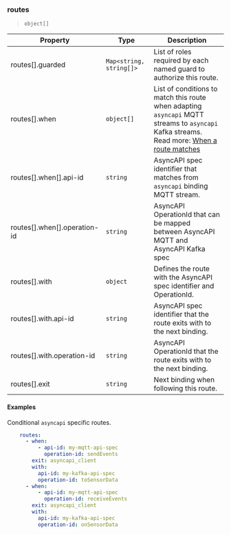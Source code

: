 ### routes

> `object[]`

| Property | Type | Description |
| -- | -- | -- |
| routes[].guarded |  `Map<string, string[]>` |  List of roles required by each named guard to authorize this route. |
| routes[].when |  `object[]` |  List of conditions to match this route when adapting `asyncapi` MQTT streams to `asyncapi` Kafka streams. Read more: [When a route matches](/concepts/protocol/README.md#route-matches) |
| routes[].when[].api-id |  `string` |  AsyncAPI spec identifier that matches from `asyncapi` binding MQTT stream. |
| routes[].when[].operation-id |  `string` |  AsyncAPI OperationId that can be mapped between AsyncAPI MQTT and AsyncAPI Kafka spec |
| routes[].with |  `object` |  Defines the route with the AsyncAPI spec identifier and OperationId. |
| routes[].with.api-id |  `string` |  AsyncAPI spec identifier that the route exits with to the next binding. |
| routes[].with.operation-id |  `string` |  AsyncAPI OperationId that the route exits with to the next binding. |
| routes[].exit |  `string` |  Next binding when following this route. |

#### Examples

Conditional `asyncapi` specific routes.

```yaml
    routes:
      - when:
          - api-id: my-mqtt-api-spec
            operation-id: sendEvents
        exit: asyncapi_client
        with:
          api-id: my-kafka-api-spec
          operation-id: toSensorData
      - when:
          - api-id: my-mqtt-api-spec
            operation-id: receiveEvents
        exit: asyncapi_client
        with:
          api-id: my-kafka-api-spec
          operation-id: onSensorData
```
